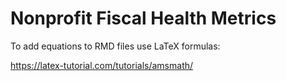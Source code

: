 # Nonprofit Fiscal Health Metrics 

To add equations to RMD files use LaTeX formulas: 

https://latex-tutorial.com/tutorials/amsmath/

